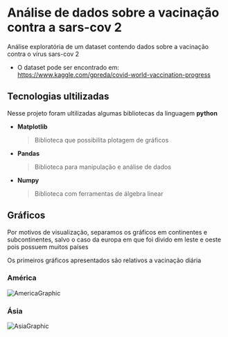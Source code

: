 # Análise de dados sobre a vacinação contra a sars-cov 2

Análise exploratória de um dataset contendo dados sobre a vacinação contra o vírus sars-cov 2

- O dataset pode ser encontrado em:
https://www.kaggle.com/gpreda/covid-world-vaccination-progress

## Tecnologias ultilizadas

Nesse projeto foram ultilizadas algumas bibliotecas da linguagem **python**

- **Matplotlib**
	> Biblioteca que possibilita plotagem de gráficos

- **Pandas**
	> Biblioteca para manipulação e análise de dados

- **Numpy**
	> Biblioteca com ferramentas de álgebra linear



## Gráficos
Por motivos de visualização, separamos os gráficos em continentes e subcontinentes, salvo o caso da europa em que foi divido em leste e oeste pois possuem muitos países

Os primeiros gráficos apresentados são relativos a vacinação diária

### América

![AmericaGraphic](https://github.com/IcaroM-CdC/CovidVaccinationPlot/blob/main/Gr%C3%A1ficos/GraficoAmerica.png?raw=true)

### Ásia

![AsiaGraphic](https://github.com/IcaroM-CdC/CovidVaccinationPlot/blob/main/Gr%C3%A1ficos/GraficoAsia.png?raw=true)
